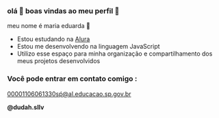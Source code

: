 ###     olá 👋 boas vindas ao meu perfil 💙

meu nome é maria eduarda 🌸
- Estou estudando na [Alura](https://www.alura.com.br)
- Estou me desenvolvendo na linguagem JavaScript
- Utilizo esse espaço para minha organização e compartilhamento dos meus projetos desenvolvidos

### Você pode entrar em contato comigo :

00001106061330sṕ@al.educacao.sp.gov.br

**@dudah.sllv**
